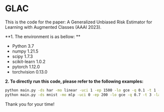 # GLAC
This is the code for the paper: A Generalized Unbiased Risk Estimator for Learning with Augmented Classes (AAAI 2023).

**1. The environment is as bellow: ** 
- Python 3.7
- numpy 1.21.5
- scipy 1.7.3
- scikit-learn 1.0.2
- pytorch 1.12.0
- torchvision 0.13.0 



**2. To directly run this code, please refer to the following examples:**
```bash
python main.py -ds har -mo linear -uci 1 -ep 1500 -lo gce -q 0.1 -t 1 -lamda 1.2 -lr 1e-2 -wd 1e-4 -gpu 0 -seed 1
python main.py -ds mnist -mo mlp -uci 0 -ep 200 -lo gce -q 0.7 -t 3 -lamda 1.0 -lr 1e-4 -wd 1e-3 -gpu 0 -seed 1
```

Thank you for your time!
